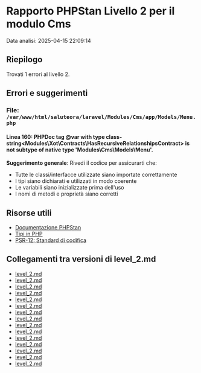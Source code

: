 # Rapporto PHPStan Livello 2 per il modulo Cms

Data analisi: 2025-04-15 22:09:14

## Riepilogo

Trovati 1 errori al livello 2.

## Errori e suggerimenti

### File: `/var/www/html/saluteora/laravel/Modules/Cms/app/Models/Menu.php`

#### Linea 160: PHPDoc tag @var with type class-string<Modules\Xot\Contracts\HasRecursiveRelationshipsContract> is not subtype of native type 'Modules\\Cms\\Models\\Menu'.

**Suggerimento generale**: Rivedi il codice per assicurarti che:
- Tutte le classi/interfacce utilizzate siano importate correttamente
- I tipi siano dichiarati e utilizzati in modo coerente
- Le variabili siano inizializzate prima dell'uso
- I nomi di metodi e proprietà siano corretti

## Risorse utili

- [Documentazione PHPStan](https://phpstan.org/user-guide/getting-started)
- [Tipi in PHP](https://www.php.net/manual/en/language.types.declarations.php)
- [PSR-12: Standard di codifica](https://www.php-fig.org/psr/psr-12/)

## Collegamenti tra versioni di level_2.md
* [level_2.md](laravel/Modules/Chart/docs/phpstan/level_2.md)
* [level_2.md](laravel/Modules/Reporting/docs/phpstan/level_2.md)
* [level_2.md](laravel/Modules/Gdpr/docs/phpstan/level_2.md)
* [level_2.md](laravel/Modules/Notify/docs/phpstan/level_2.md)
* [level_2.md](laravel/Modules/Xot/docs/phpstan/level_2.md)
* [level_2.md](laravel/Modules/Dental/docs/phpstan/level_2.md)
* [level_2.md](laravel/Modules/User/docs/phpstan/level_2.md)
* [level_2.md](laravel/Modules/UI/docs/phpstan/level_2.md)
* [level_2.md](laravel/Modules/Lang/docs/phpstan/level_2.md)
* [level_2.md](laravel/Modules/Job/docs/phpstan/level_2.md)
* [level_2.md](laravel/Modules/Media/docs/phpstan/level_2.md)
* [level_2.md](laravel/Modules/Tenant/docs/phpstan/level_2.md)
* [level_2.md](laravel/Modules/Activity/docs/phpstan/level_2.md)
* [level_2.md](laravel/Modules/Patient/docs/phpstan/level_2.md)
* [level_2.md](laravel/Modules/Cms/docs/phpstan/level_2.md)


